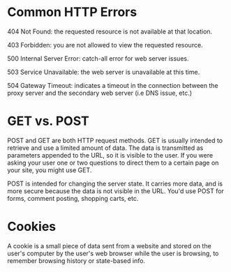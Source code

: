 # Common HTTP Errors

404 Not Found: the requested resource is not available at that location.

403 Forbidden: you are not allowed to view the requested resource.

500 Internal Server Error: catch-all error for web server issues.

503 Service Unavailable: the web server is unavailable at this time.

504 Gateway Timeout: indicates a timeout in the connection between the proxy server and the secondary web server (i.e DNS issue, etc.)

# GET vs. POST

POST and GET are both HTTP request methods. GET is usually intended to retrieve and use a limited amount of data. The data is transmitted as parameters appended to the URL, so it is visible to the user. If you were asking your user one or two questions to direct them to a certain page on your site, you might use GET.

POST is intended for changing the server state. It carries more data, and is more secure because the data is not visible in the URL.  You'd use POST for forms, comment posting, shopping carts, etc.

# Cookies

A cookie is a small piece of data sent from a website and stored on the user's computer by the user's web browser while the user is browsing, to remember browsing history or state-based info.

